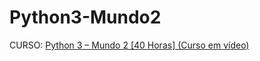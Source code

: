 # Python3-Mundo2
CURSO: [Python 3 – Mundo 2 [40 Horas] (Curso em vídeo)](https://www.cursoemvideo.com/curso/python-3-mundo-2/)
